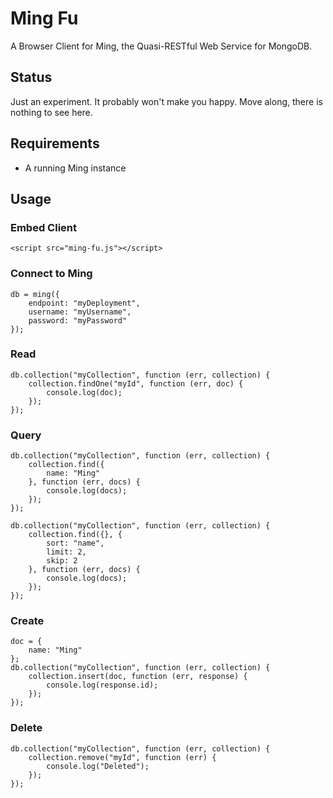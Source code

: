 Ming Fu
=======

A Browser Client for Ming, the Quasi-RESTful Web Service for MongoDB.

Status
------

Just an experiment. It probably won't make you happy. Move along, there is nothing to see here.

Requirements
------------

- A running Ming instance

Usage
-----

### Embed Client

    <script src="ming-fu.js"></script>

### Connect to Ming

    db = ming({
        endpoint: "myDeployment",
        username: "myUsername",
        password: "myPassword"
    });

### Read

    db.collection("myCollection", function (err, collection) {
        collection.findOne("myId", function (err, doc) {
            console.log(doc);
        });
    });

### Query

    db.collection("myCollection", function (err, collection) {
        collection.find({
            name: "Ming"
        }, function (err, docs) {
            console.log(docs);
        });
    });

    db.collection("myCollection", function (err, collection) {
        collection.find({}, {
            sort: "name",
            limit: 2,
            skip: 2
        }, function (err, docs) {
            console.log(docs);
        });
    });

### Create

    doc = {
        name: "Ming"
    };
    db.collection("myCollection", function (err, collection) {
        collection.insert(doc, function (err, response) {
            console.log(response.id);
        });
    });

### Delete

    db.collection("myCollection", function (err, collection) {
        collection.remove("myId", function (err) {
            console.log("Deleted");
        });
    });
